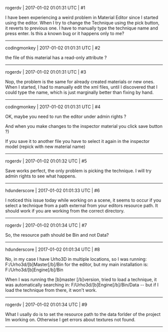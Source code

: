 rogerdv | 2017-01-02 01:01:31 UTC | #1

I have been experiencing a weird problem in Material Editor since I started using the editor. When I try to change the Technique using the pick button, it reverts to previous one. I have to manually type the technique name and press enter. Is this a known bug or it happens only to me?

-------------------------

codingmonkey | 2017-01-02 01:01:31 UTC | #2

the file of this material has a read-only attribute ?

-------------------------

rogerdv | 2017-01-02 01:01:31 UTC | #3

Nop, the problem is the same for already created materials or new ones. When I started, I had to manually edit the xml files, until I discovered that I could type the name, which is just marginally better than fixing by hand.

-------------------------

codingmonkey | 2017-01-02 01:01:31 UTC | #4

OK, maybe you need to run the editor under admin rights ?

And when you make changes to the inspector material you click save button ?)

If you save it to another file you have to select it again in the inspector model (repick with new material name)

-------------------------

rogerdv | 2017-01-02 01:01:32 UTC | #5

Save works perfect, the only problem is picking the technique. I will try admin rights to see what happens.

-------------------------

hdunderscore | 2017-01-02 01:01:33 UTC | #6

I noticed this issue today while working on a scene, it seems to occur if you select a technique from a path external from your editors resource path. It should work if you are working from the correct directory.

-------------------------

rogerdv | 2017-01-02 01:01:34 UTC | #7

So, the resource path should be Bin and not Data?

-------------------------

hdunderscore | 2017-01-02 01:01:34 UTC | #8

No, in my case I have Urho3D in multiple locations, so I was running:
F:/Urho3d/[b]Master[/b]/Bin for the editor, but my main installation is:
F:/Urho3d/[b]Engine[/b]/Bin

When I was running the [b]master [/b]version, tried to load a technique, it was automatically searching in: F/Urho3d/[b]Engine[/b]/Bin/Data -- but if I load the technique from there, it won't work.

-------------------------

rogerdv | 2017-01-02 01:01:34 UTC | #9

What I usally do is to set the resource path to the data forlder of the project Im working on. Otherwise I get errors about textures not found.

-------------------------

